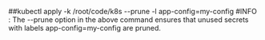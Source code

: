 ##kubectl apply -k /root/code/k8s --prune -l app-config=my-config
#INFO : The --prune option in the above command ensures that unused secrets with labels app-config=my-config are pruned.  
